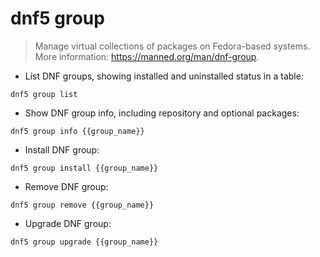 # dnf5 group

> Manage virtual collections of packages on Fedora-based systems.
> More information: <https://manned.org/man/dnf-group>.

- List DNF groups, showing installed and uninstalled status in a table:

`dnf5 group list`

- Show DNF group info, including repository and optional packages:

`dnf5 group info {{group_name}}`

- Install DNF group:

`dnf5 group install {{group_name}}`

- Remove DNF group:

`dnf5 group remove {{group_name}}`

- Upgrade DNF group:

`dnf5 group upgrade {{group_name}}`

